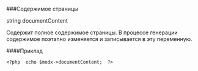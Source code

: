 ###Содержимое страницы

string documentContent

Содержит полное содержимое страницы. В процессе генерации содержимое поэтапно изменяется и записывается в эту переменную.

####Приклад

    <?php  echo $modx->documentContent;  ?>